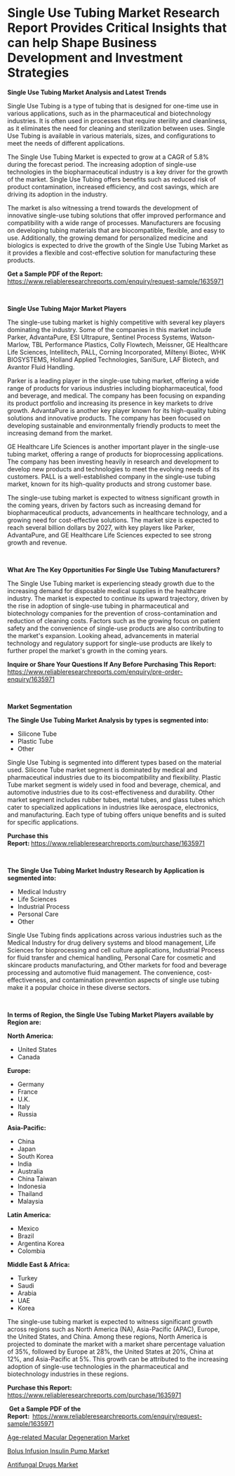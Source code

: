 <p><h1>Single Use Tubing Market Research Report Provides Critical Insights that can help Shape Business Development and Investment Strategies</h1></p><p><strong>Single Use Tubing Market Analysis and Latest Trends</strong></p>
<p><p>Single Use Tubing is a type of tubing that is designed for one-time use in various applications, such as in the pharmaceutical and biotechnology industries. It is often used in processes that require sterility and cleanliness, as it eliminates the need for cleaning and sterilization between uses. Single Use Tubing is available in various materials, sizes, and configurations to meet the needs of different applications.</p><p>The Single Use Tubing Market is expected to grow at a CAGR of 5.8% during the forecast period. The increasing adoption of single-use technologies in the biopharmaceutical industry is a key driver for the growth of the market. Single Use Tubing offers benefits such as reduced risk of product contamination, increased efficiency, and cost savings, which are driving its adoption in the industry.</p><p>The market is also witnessing a trend towards the development of innovative single-use tubing solutions that offer improved performance and compatibility with a wide range of processes. Manufacturers are focusing on developing tubing materials that are biocompatible, flexible, and easy to use. Additionally, the growing demand for personalized medicine and biologics is expected to drive the growth of the Single Use Tubing Market as it provides a flexible and cost-effective solution for manufacturing these products.</p></p>
<p><strong>Get a Sample PDF of the Report:&nbsp;</strong> <a href="https://www.reliableresearchreports.com/enquiry/request-sample/1635971">https://www.reliableresearchreports.com/enquiry/request-sample/1635971</a></p>
<p>&nbsp;</p>
<p><strong>Single Use Tubing Major Market Players</strong></p>
<p><p>The single-use tubing market is highly competitive with several key players dominating the industry. Some of the companies in this market include Parker, AdvantaPure, ESI Ultrapure, Sentinel Process Systems, Watson-Marlow, TBL Performance Plastics, Colly Flowtech, Meissner, GE Healthcare Life Sciences, Intellitech, PALL, Corning Incorporated, Miltenyi Biotec, WHK BIOSYSTEMS, Holland Applied Technologies, SaniSure, LAF Biotech, and Avantor Fluid Handling.</p><p>Parker is a leading player in the single-use tubing market, offering a wide range of products for various industries including biopharmaceutical, food and beverage, and medical. The company has been focusing on expanding its product portfolio and increasing its presence in key markets to drive growth. AdvantaPure is another key player known for its high-quality tubing solutions and innovative products. The company has been focused on developing sustainable and environmentally friendly products to meet the increasing demand from the market.</p><p>GE Healthcare Life Sciences is another important player in the single-use tubing market, offering a range of products for bioprocessing applications. The company has been investing heavily in research and development to develop new products and technologies to meet the evolving needs of its customers. PALL is a well-established company in the single-use tubing market, known for its high-quality products and strong customer base.</p><p>The single-use tubing market is expected to witness significant growth in the coming years, driven by factors such as increasing demand for biopharmaceutical products, advancements in healthcare technology, and a growing need for cost-effective solutions. The market size is expected to reach several billion dollars by 2027, with key players like Parker, AdvantaPure, and GE Healthcare Life Sciences expected to see strong growth and revenue.</p></p>
<p>&nbsp;</p>
<p><strong>What Are The Key Opportunities For Single Use Tubing Manufacturers?</strong></p>
<p><p>The Single Use Tubing market is experiencing steady growth due to the increasing demand for disposable medical supplies in the healthcare industry. The market is expected to continue its upward trajectory, driven by the rise in adoption of single-use tubing in pharmaceutical and biotechnology companies for the prevention of cross-contamination and reduction of cleaning costs. Factors such as the growing focus on patient safety and the convenience of single-use products are also contributing to the market's expansion. Looking ahead, advancements in material technology and regulatory support for single-use products are likely to further propel the market's growth in the coming years.</p></p>
<p><strong>Inquire or Share Your Questions If Any Before Purchasing This Report:</strong> <a href="https://www.reliableresearchreports.com/enquiry/pre-order-enquiry/1635971">https://www.reliableresearchreports.com/enquiry/pre-order-enquiry/1635971</a></p>
<p>&nbsp;</p>
<p><strong>Market Segmentation</strong></p>
<p><strong>The Single Use Tubing Market Analysis by types is segmented into:</strong></p>
<p><ul><li>Silicone Tube</li><li>Plastic Tube</li><li>Other</li></ul></p>
<p><p>Single Use Tubing is segmented into different types based on the material used. Silicone Tube market segment is dominated by medical and pharmaceutical industries due to its biocompatibility and flexibility. Plastic Tube market segment is widely used in food and beverage, chemical, and automotive industries due to its cost-effectiveness and durability. Other market segment includes rubber tubes, metal tubes, and glass tubes which cater to specialized applications in industries like aerospace, electronics, and manufacturing. Each type of tubing offers unique benefits and is suited for specific applications.</p></p>
<p><strong>Purchase this Report:&nbsp;</strong><a href="https://www.reliableresearchreports.com/purchase/1635971">https://www.reliableresearchreports.com/purchase/1635971</a></p>
<p>&nbsp;</p>
<p><strong>The Single Use Tubing Market Industry Research by Application is segmented into:</strong></p>
<p><ul><li>Medical Industry</li><li>Life Sciences</li><li>Industrial Process</li><li>Personal Care</li><li>Other</li></ul></p>
<p><p>Single Use Tubing finds applications across various industries such as the Medical Industry for drug delivery systems and blood management, Life Sciences for bioprocessing and cell culture applications, Industrial Process for fluid transfer and chemical handling, Personal Care for cosmetic and skincare products manufacturing, and Other markets for food and beverage processing and automotive fluid management. The convenience, cost-effectiveness, and contamination prevention aspects of single use tubing make it a popular choice in these diverse sectors.</p></p>
<p>&nbsp;</p>
<p><strong>In terms of Region, the Single Use Tubing Market Players available by Region are:</strong></p>
<p>
    <p> <strong> North America: </strong>
        <ul>
            <li>United States</li>
            <li>Canada</li>
        </ul>
        </p> 
    <p> <strong> Europe: </strong>
        <ul>
            <li>Germany</li>
            <li>France</li>
            <li>U.K.</li>
            <li>Italy</li>
            <li>Russia</li>
        </ul>
        </p> 
    <p> <strong> Asia-Pacific: </strong>
        <ul>
            <li>China</li>
            <li>Japan</li>
            <li>South Korea</li>
            <li>India</li>
            <li>Australia</li>
            <li>China Taiwan</li>
            <li>Indonesia</li>
            <li>Thailand</li>
            <li>Malaysia</li>
        </ul>
        </p> 
    <p> <strong> Latin America: </strong>
        <ul>
            <li>Mexico</li>
            <li>Brazil</li>
            <li>Argentina Korea</li>
            <li>Colombia</li>
        </ul>
        </p> 
    <p> <strong> Middle East & Africa: </strong>
        <ul>
            <li>Turkey</li>
            <li>Saudi</li>
            <li>Arabia</li>
            <li>UAE</li>
            <li>Korea</li>
        </ul>
    </p>
    </p>
<p><p>The single-use tubing market is expected to witness significant growth across regions such as North America (NA), Asia-Pacific (APAC), Europe, the United States, and China. Among these regions, North America is projected to dominate the market with a market share percentage valuation of 35%, followed by Europe at 28%, the United States at 20%, China at 12%, and Asia-Pacific at 5%. This growth can be attributed to the increasing adoption of single-use technologies in the pharmaceutical and biotechnology industries in these regions.</p></p>
<p><strong>Purchase this Report: </strong><a href="https://www.reliableresearchreports.com/purchase/1635971">https://www.reliableresearchreports.com/purchase/1635971</a></p>
<p>&nbsp;<strong>Get a Sample PDF of the Report:&nbsp;&nbsp;</strong><a href="https://www.reliableresearchreports.com/enquiry/request-sample/1635971">https://www.reliableresearchreports.com/enquiry/request-sample/1635971</a></p>
<p><strong></strong></p>
<p><p><a href="https://view.publitas.com/reportprime-1/age-related-macular-degeneration-market-insights-market-players-and-forecast-till-2030/">Age-related Macular Degeneration Market</a></p><p><a href="https://view.publitas.com/reportprime-1/insights-into-bolus-infusion-insulin-pump-market-size-analysing-market-share-trends-and-growth-from-2023-to-2030/">Bolus Infusion Insulin Pump Market</a></p><p><a href="https://view.publitas.com/reportprime-1/antifungal-drugs-market-research-report-reveals-the-latest-trends-and-opportunities-of-this-market-for-period-from-2023-2030/">Antifungal Drugs Market</a></p></p>